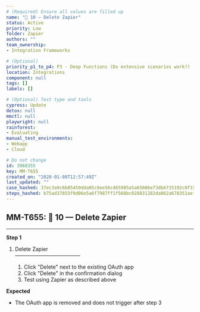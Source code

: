 ```yaml
---
# (Required) Ensure all values are filled up
name: "🔸 10 — Delete Zapier"
status: Active
priority: Low
folder: Zapier
authors: ""
team_ownership: 
- Integration Frameworks

# (Optional)
priority_p1_to_p4: P3 - Deep Functions (Do extensive scenarios work?)
location: Integrations
component: null
tags: []
labels: []

# (Optional) Test type and tools
cypress: Update
detox: null
mmctl: null
playwright: null
rainforest: 
- Evaluating
manual_test_environments: 
- Webapp
- Cloud

# Do not change
id: 3968355
key: MM-T655
created_on: "2020-01-08T12:57:49Z"
last_updated: ""
case_hashed: 37ec3a9c6b85459dda05c8ee56c465985a5a65086ef3db6715192c0f1509d5272b671c1da1ffa8ee4b8d05ed4f5c4ec5
steps_hashed: b75ad37855f9d06e5a6f7987ff1f568bc028831282da062a678351aef3719adfb47fe4da710acfeb6c9613fbc94ec2a4
---
```


<!-- (Auto-generated) Based on frontmatter's "key" and "name" -->

## MM-T655: 🔸 10 — Delete Zapier

---

**Step 1**

1. Delete Zapier\
   –––––––––––––––––––––––––

   1. Click "Delete" next to the existing OAuth app
   2. Click "Delete" in the confirmation dialog
   3. Test using Zapier as described above

**Expected**

- The OAuth app is removed and does not trigger after step 3
